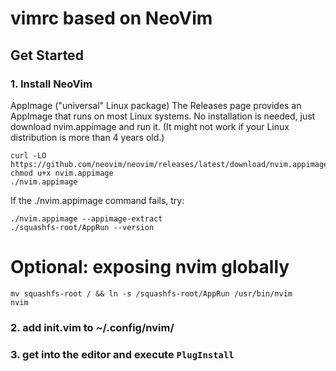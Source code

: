 # vimrc based on NeoVim

## Get Started

### 1. Install NeoVim

AppImage ("universal" Linux package)
The Releases page provides an AppImage that runs on most Linux systems. No installation is needed, just download nvim.appimage and run it. (It might not work if your Linux distribution is more than 4 years old.)
```
curl -LO https://github.com/neovim/neovim/releases/latest/download/nvim.appimage
chmod u+x nvim.appimage
./nvim.appimage
```
If the ./nvim.appimage command fails, try:

```
./nvim.appimage --appimage-extract
./squashfs-root/AppRun --version
```

# Optional: exposing nvim globally
```
mv squashfs-root / && ln -s /squashfs-root/AppRun /usr/bin/nvim
nvim
```

### 2. add init.vim to ~/.config/nvim/

### 3. get into the editor and execute ```PlugInstall```
